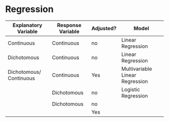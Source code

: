 
# Regression

| Explanatory Variable    | Response Variable | Adjusted? | Model                           |
| ----------------------- | ----------------- | --------- | ------------------------------- |
| Continuous              | Continuous        | no        | Linear Regression               |
| Dichotomous             | Continuous        | no        | Linear Regression               |
| Dichotomous/ Continuous | Continuous        | Yes       | Multivariable Linear Regression |
|                         | Dichotomous       | no        | Logistic Regression             |
|                         | Dichotomous       | no        |                                 |
|                         |                   | Yes       |                                 |
